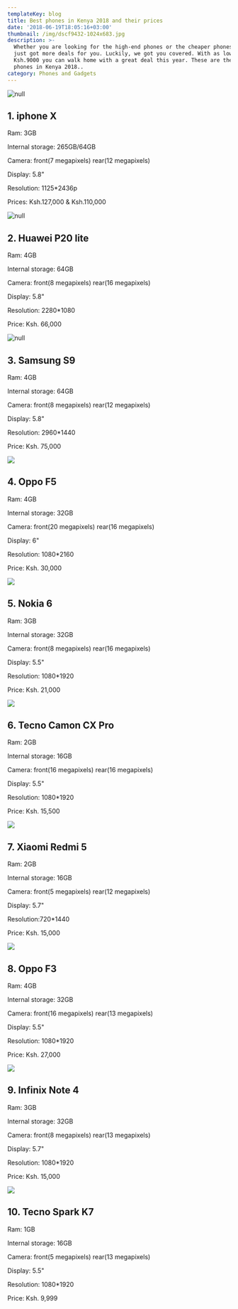 ```yaml
---
templateKey: blog
title: Best phones in Kenya 2018 and their prices
date: '2018-06-19T18:05:16+03:00'
thumbnail: /img/dscf9432-1024x683.jpg
description: >-
  Whether you are looking for the high-end phones or the cheaper phones,2018
  just got more deals for you. Luckily, we got you covered. With as low as
  Ksh.9000 you can walk home with a great deal this year. These are the best
  phones in Kenya 2018..
category: Phones and Gadgets
---
```

![null](/img/iphonex_spacegray.png)

## 1. iphone X

Ram: 3GB

Internal storage: 265GB/64GB

Camera: front(7 megapixels) rear(12 megapixels)

Display: 5.8"

Resolution: 1125*2436p

Prices: Ksh.127,000 & Ksh.110,000

![null](/img/pr_2018_3_12_12_13_20_559_00.jpg)

## 2. Huawei P20 lite

Ram: 4GB

Internal storage: 64GB

Camera: front(8 megapixels) rear(16 megapixels)

Display: 5.8"

Resolution: 2280*1080

Price: Ksh. 66,000

![null](/img/samsung-galaxy-s9-black.png)

## 3. Samsung S9

Ram: 4GB

Internal storage: 64GB

Camera: front(8 megapixels) rear(12 megapixels)

Display: 5.8"

Resolution: 2960*1440

Price: Ksh. 75,000



![](/img/oppo-f5-sidharth-limited-edition.jpg)

## 4. Oppo F5 

Ram: 4GB

Internal storage: 32GB 

Camera: front(20 megapixels) rear(16 megapixels)

Display: 6"

Resolution: 1080*2160

Price: Ksh. 30,000



![](/img/nokia-6.jpg)

## 5. Nokia 6

Ram: 3GB

Internal storage: 32GB

Camera: front(8 megapixels) rear(16 megapixels)

Display: 5.5"

Resolution: 1080*1920

Price: Ksh. 21,000



![](/img/tecno-camon-x-pro.png)

## 6. Tecno Camon CX Pro

Ram: 2GB

Internal storage: 16GB

Camera: front(16 megapixels) rear(16 megapixels)

Display: 5.5"

Resolution: 1080*1920

Price: Ksh. 15,500



![](/img/redmi.jpg)

## 7. Xiaomi Redmi 5

Ram: 2GB

Internal storage: 16GB

Camera: front(5 megapixels) rear(12 megapixels)

Display: 5.7"

Resolution:720*1440

Price: Ksh. 15,000



![](/img/oppo-f3-plus-nh45fxjns8k4ediiyzq1s95nej7ywzq573txxf0upu.jpeg)

## 8. Oppo F3

Ram: 4GB

Internal storage: 32GB

Camera: front(16 megapixels) rear(13 megapixels)

Display: 5.5"

Resolution: 1080*1920

Price: Ksh. 27,000



![](/img/infinix-note-4.png)

## 9. Infinix Note 4

Ram: 3GB

Internal storage: 32GB

Camera: front(8 megapixels) rear(13 megapixels)

Display: 5.7"

Resolution: 1080*1920

Price: Ksh. 15,000



![](/img/spark-k7.jpg)

## 10. Tecno Spark K7

Ram: 1GB

Internal storage: 16GB

Camera: front(5 megapixels) rear(13 megapixels)

Display: 5.5"

Resolution: 1080*1920

Price: Ksh. 9,999
